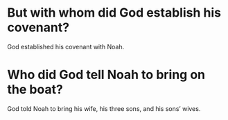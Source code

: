 # But with whom did God establish his covenant?

God established his covenant with Noah.

# Who did God tell Noah to bring on the boat?

God told Noah to bring his wife, his three sons, and his sons’ wives.
